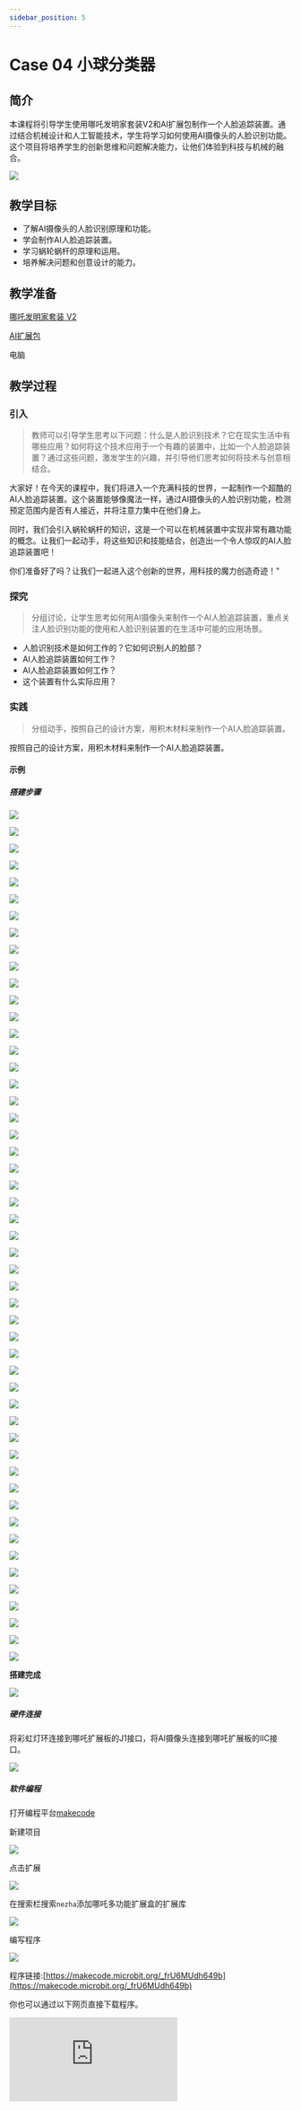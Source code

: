 ```yaml
---
sidebar_position: 5
---
```


# Case 04 小球分类器


## 简介

本课程将引导学生使用哪吒发明家套装V2和AI扩展包制作一个人脸追踪装置。通过结合机械设计和人工智能技术，学生将学习如何使用AI摄像头的人脸识别功能。这个项目将培养学生的创新思维和问题解决能力，让他们体验到科技与机械的融合。

![](./images/ai-accessories-pack-case-04-01.png)

## 教学目标

- 了解AI摄像头的人脸识别原理和功能。
- 学会制作AI人脸追踪装置。
- 学习蜗轮蜗杆的原理和运用。
- 培养解决问题和创意设计的能力。

## 教学准备

[哪吒发明家套装 V2](https://www.elecfreaks.com/nezha-inventor-s-kit-v2-for-micro-bit.html)

[AI扩展包](https://www.elecfreaks.com/nezha-inventor-s-kit-v2-for-micro-bit.html)

电脑

## 教学过程

### 引入

>教师可以引导学生思考以下问题：什么是人脸识别技术？它在现实生活中有哪些应用？如何将这个技术应用于一个有趣的装置中，比如一个人脸追踪装置？通过这些问题，激发学生的兴趣，并引导他们思考如何将技术与创意相结合。

大家好！在今天的课程中，我们将进入一个充满科技的世界，一起制作一个超酷的AI人脸追踪装置。这个装置能够像魔法一样，通过AI摄像头的人脸识别功能，检测预定范围内是否有人接近，并将注意力集中在他们身上。

同时，我们会引入蜗轮蜗杆的知识，这是一个可以在机械装置中实现非常有趣功能的概念。让我们一起动手，将这些知识和技能结合，创造出一个令人惊叹的AI人脸追踪装置吧！

你们准备好了吗？让我们一起进入这个创新的世界，用科技的魔力创造奇迹！"

### 探究

>分组讨论，让学生思考如何用AI摄像头来制作一个AI人脸追踪装置，重点关注人脸识别功能的使用和人脸识别装置的在生活中可能的应用场景。

- 人脸识别技术是如何工作的？它如何识别人的脸部？
- AI人脸追踪装置如何工作？
- AI人脸追踪装置如何工作？
- 这个装置有什么实际应用？

### 实践

>分组动手，按照自己的设计方案，用积木材料来制作一个AI人脸追踪装置。

按照自己的设计方案，用积木材料来制作一个AI人脸追踪装置。

#### 示例

##### 搭建步骤

![](./images/ai-accessories-pack-step-04-01.png)

![](./images/ai-accessories-pack-step-04-02.png)

![](./images/ai-accessories-pack-step-04-03.png)

![](./images/ai-accessories-pack-step-04-04.png)

![](./images/ai-accessories-pack-step-04-05.png)

![](./images/ai-accessories-pack-step-04-06.png)

![](./images/ai-accessories-pack-step-04-07.png)

![](./images/ai-accessories-pack-step-04-08.png)

![](./images/ai-accessories-pack-step-04-09.png)

![](./images/ai-accessories-pack-step-04-10.png)

![](./images/ai-accessories-pack-step-04-11.png)

![](./images/ai-accessories-pack-step-04-12.png)

![](./images/ai-accessories-pack-step-04-13.png)

![](./images/ai-accessories-pack-step-04-14.png)

![](./images/ai-accessories-pack-step-04-15.png)

![](./images/ai-accessories-pack-step-04-16.png)

![](./images/ai-accessories-pack-step-04-17.png)

![](./images/ai-accessories-pack-step-04-18.png)

![](./images/ai-accessories-pack-step-04-19.png)

![](./images/ai-accessories-pack-step-04-20.png)

![](./images/ai-accessories-pack-step-04-21.png)

![](./images/ai-accessories-pack-step-04-22.png)

![](./images/ai-accessories-pack-step-04-23.png)

![](./images/ai-accessories-pack-step-04-24.png)

![](./images/ai-accessories-pack-step-04-25.png)

![](./images/ai-accessories-pack-step-04-26.png)

![](./images/ai-accessories-pack-step-04-27.png)

![](./images/ai-accessories-pack-step-04-28.png)

![](./images/ai-accessories-pack-step-04-29.png)

![](./images/ai-accessories-pack-step-04-30.png)

![](./images/ai-accessories-pack-step-04-31.png)

![](./images/ai-accessories-pack-step-04-32.png)

![](./images/ai-accessories-pack-step-04-33.png)

![](./images/ai-accessories-pack-step-04-34.png)

![](./images/ai-accessories-pack-step-04-35.png)

![](./images/ai-accessories-pack-step-04-36.png)

![](./images/ai-accessories-pack-step-04-37.png)

![](./images/ai-accessories-pack-step-04-38.png)

![](./images/ai-accessories-pack-step-04-39.png)

![](./images/ai-accessories-pack-step-04-40.png)

![](./images/ai-accessories-pack-step-04-41.png)

![](./images/ai-accessories-pack-step-04-42.png)

![](./images/ai-accessories-pack-step-04-43.png)

![](./images/ai-accessories-pack-step-04-44.png)

![](./images/ai-accessories-pack-step-04-45.png)

![](./images/ai-accessories-pack-step-04-46.png)

![](./images/ai-accessories-pack-step-04-47.png)

![](./images/ai-accessories-pack-step-04-48.png)

![](./images/ai-accessories-pack-step-04-49.png)

![](./images/ai-accessories-pack-step-04-50.png)

![](./images/ai-accessories-pack-step-04-51.png)


**搭建完成**

![](./images/ai-accessories-pack-case-04-01.png)

##### 硬件连接

将彩虹灯环连接到哪吒扩展板的J1接口，将AI摄像头连接到哪吒扩展板的IIC接口。

 ![](./images/ai-accessories-pack-case-04-02.png)

##### 软件编程

打开编程平台[makecode](https://makecode.microbit.org/#)

新建项目

![](./images/ai-accessories-pack-case-04-03.png)

点击扩展

![](./images/ai-accessories-pack-case-04-04.png)

在搜索栏搜索`nezha`添加哪吒多功能扩展盒的扩展库

![](./images/ai-accessories-pack-case-04-06.png)

编写程序

![](./images/ai-accessories-pack-case-04-07.png)


程序链接:[https://makecode.microbit.org/_frU6MUdh649b](https://makecode.microbit.org/_frU6MUdh649b)

你也可以通过以下网页直接下载程序。

<div
    style={{
        position: 'relative',
        paddingBottom: '60%',
        overflow: 'hidden',
    }}
>
    <iframe
        src="https://makecode.microbit.org/_frU6MUdh649b"
        frameborder="0"
        sandbox="allow-popups allow-forms allow-scripts allow-same-origin"
        style={{
            position: 'absolute',
            width: '100%',
            height: '100%',
        }}
    />
</div>


### 展示

>分组展示，让每组的机器人在横杆上做引体向上运动，并用计时器记录时间，比较各组的成果和效果。

#### 示例案例效果

按下micro:bit上的A键，机器人开始做引体向上运动，按下micro:bit上的B键，机器人停止做引体向上运动。

![](./images/ai-accessories-pack-case-04.gif)

### 反思

>分组分享，让每组的学生分享自己的制作过程和心得，总结自己遇到的问题和解决办法，评价自己的优点和不足。
